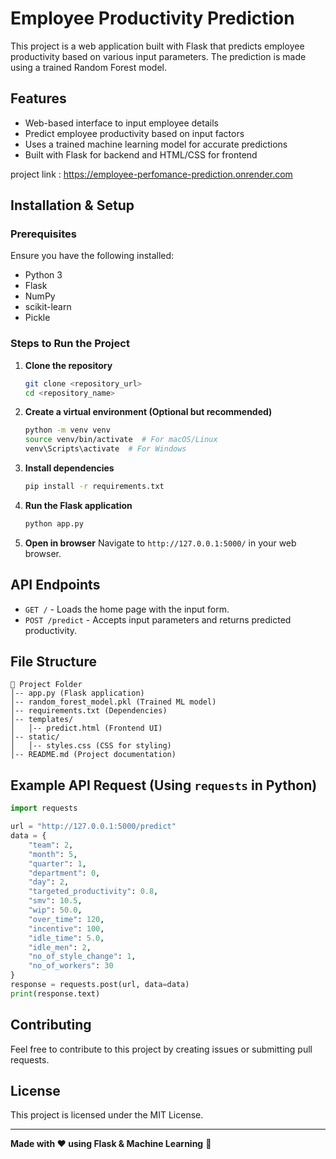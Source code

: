 # Employee Productivity Prediction

This project is a web application built with Flask that predicts employee productivity based on various input parameters. The prediction is made using a trained Random Forest model.

## Features
- Web-based interface to input employee details
- Predict employee productivity based on input factors
- Uses a trained machine learning model for accurate predictions
- Built with Flask for backend and HTML/CSS for frontend
  
project link : https://employee-perfomance-prediction.onrender.com


## Installation & Setup
### Prerequisites
Ensure you have the following installed:
- Python 3
- Flask
- NumPy
- scikit-learn
- Pickle

### Steps to Run the Project
1. **Clone the repository**
   ```bash
   git clone <repository_url>
   cd <repository_name>
   ```

2. **Create a virtual environment (Optional but recommended)**
   ```bash
   python -m venv venv
   source venv/bin/activate  # For macOS/Linux
   venv\Scripts\activate  # For Windows
   ```

3. **Install dependencies**
   ```bash
   pip install -r requirements.txt
   ```

4. **Run the Flask application**
   ```bash
   python app.py
   ```

5. **Open in browser**
   Navigate to `http://127.0.0.1:5000/` in your web browser.

## API Endpoints
- `GET /` - Loads the home page with the input form.
- `POST /predict` - Accepts input parameters and returns predicted productivity.

## File Structure
```
📁 Project Folder
│-- app.py (Flask application)
│-- random_forest_model.pkl (Trained ML model)
│-- requirements.txt (Dependencies)
│-- templates/
│   │-- predict.html (Frontend UI)
│-- static/
│   │-- styles.css (CSS for styling)
│-- README.md (Project documentation)
```

## Example API Request (Using `requests` in Python)
```python
import requests

url = "http://127.0.0.1:5000/predict"
data = {
    "team": 2,
    "month": 5,
    "quarter": 1,
    "department": 0,
    "day": 2,
    "targeted_productivity": 0.8,
    "smv": 10.5,
    "wip": 50.0,
    "over_time": 120,
    "incentive": 100,
    "idle_time": 5.0,
    "idle_men": 2,
    "no_of_style_change": 1,
    "no_of_workers": 30
}
response = requests.post(url, data=data)
print(response.text)
```

## Contributing
Feel free to contribute to this project by creating issues or submitting pull requests.

## License
This project is licensed under the MIT License.

---
**Made with ❤️ using Flask & Machine Learning** 🚀

